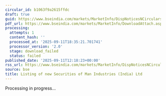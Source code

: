 ```yaml
---
circular_id: b1063f9a2615ffdc
draft: true
guid: https://www.bseindia.com/markets/MarketInfo/DispNoticesNCirculars.aspx?Noticeid={FAFE8EAB-5879-4FB7-8E8E-C811E038FF03}&noticeno=20250911-48&dt=09/11/2025&icount=48&totcount=91&flag=0
pdf_url: https://www.bseindia.com/markets/MarketInfo/DownloadAttach.aspx?id=20250911-48&attachedId=
processing:
  attempts: 1
  content_hash: ''
  processed_at: '2025-09-11T18:35:21.701741'
  processor_version: '2.0'
  stage: download_failed
  status: failed
published_date: '2025-09-11T12:18:23+00:00'
rss_url: https://www.bseindia.com/markets/MarketInfo/DispNoticesNCirculars.aspx?Noticeid={FAFE8EAB-5879-4FB7-8E8E-C811E038FF03}&noticeno=20250911-48&dt=09/11/2025&icount=48&totcount=91&flag=0
source: bse
title: Listing of new Securities of Man Industries (India) Ltd
---
```


Processing in progress...